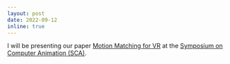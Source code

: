 ```yaml
---
layout: post
date: 2022-09-12
inline: true
---
```


I will be presenting our paper [Motion Matching for VR](/assets/pdf/mmvr_sca2022.pdf) at the [Symposium on Computer Animation (SCA)](https://computeranimation.org/).
